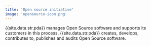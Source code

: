 ```yaml
---
title: 'Open source initiative'
image: 'opensource-icon.png'
---
```


{{site.data.str.pda}} manages Open Source software and supports its customers in this process. {{site.data.str.pda}} creates, develops, contributes to, publishes and audits Open Source software.